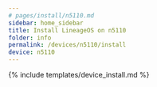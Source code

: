 ```yaml
---
# pages/install/n5110.md
sidebar: home_sidebar
title: Install LineageOS on n5110
folder: info
permalink: /devices/n5110/install
device: n5110
---
```

{% include templates/device_install.md %}
